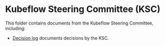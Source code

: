 # Kubeflow Steering Committee (KSC)

This folder contains documents from the Kubeflow Steering Committee, including:
* [Decision log](decision-log.md) documents decisions by the KSC.
